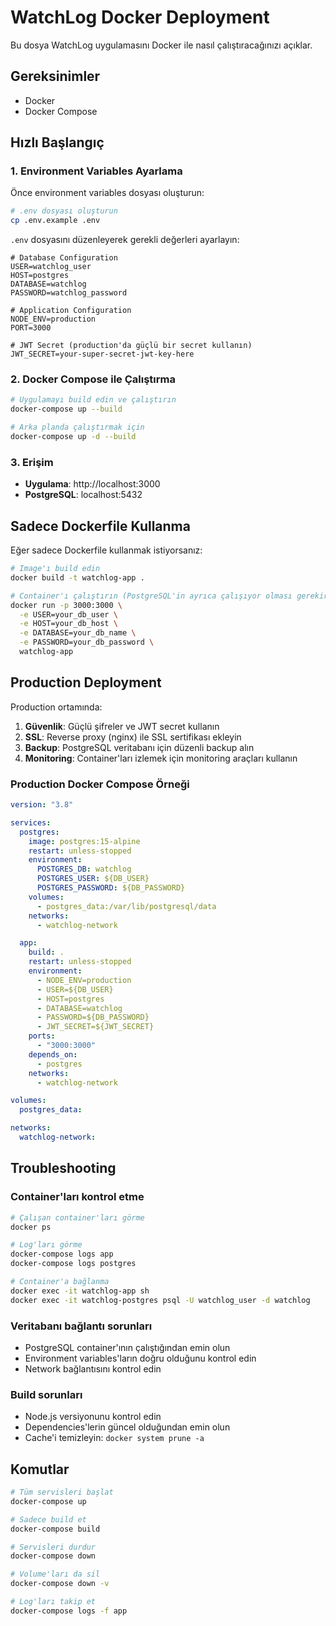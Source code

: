 # WatchLog Docker Deployment

Bu dosya WatchLog uygulamasını Docker ile nasıl çalıştıracağınızı açıklar.

## Gereksinimler

- Docker
- Docker Compose

## Hızlı Başlangıç

### 1. Environment Variables Ayarlama

Önce environment variables dosyası oluşturun:

```bash
# .env dosyası oluşturun
cp .env.example .env
```

`.env` dosyasını düzenleyerek gerekli değerleri ayarlayın:

```env
# Database Configuration
USER=watchlog_user
HOST=postgres
DATABASE=watchlog
PASSWORD=watchlog_password

# Application Configuration
NODE_ENV=production
PORT=3000

# JWT Secret (production'da güçlü bir secret kullanın)
JWT_SECRET=your-super-secret-jwt-key-here
```

### 2. Docker Compose ile Çalıştırma

```bash
# Uygulamayı build edin ve çalıştırın
docker-compose up --build

# Arka planda çalıştırmak için
docker-compose up -d --build
```

### 3. Erişim

- **Uygulama**: http://localhost:3000
- **PostgreSQL**: localhost:5432

## Sadece Dockerfile Kullanma

Eğer sadece Dockerfile kullanmak istiyorsanız:

```bash
# Image'ı build edin
docker build -t watchlog-app .

# Container'ı çalıştırın (PostgreSQL'in ayrıca çalışıyor olması gerekir)
docker run -p 3000:3000 \
  -e USER=your_db_user \
  -e HOST=your_db_host \
  -e DATABASE=your_db_name \
  -e PASSWORD=your_db_password \
  watchlog-app
```

## Production Deployment

Production ortamında:

1. **Güvenlik**: Güçlü şifreler ve JWT secret kullanın
2. **SSL**: Reverse proxy (nginx) ile SSL sertifikası ekleyin
3. **Backup**: PostgreSQL veritabanı için düzenli backup alın
4. **Monitoring**: Container'ları izlemek için monitoring araçları kullanın

### Production Docker Compose Örneği

```yaml
version: "3.8"

services:
  postgres:
    image: postgres:15-alpine
    restart: unless-stopped
    environment:
      POSTGRES_DB: watchlog
      POSTGRES_USER: ${DB_USER}
      POSTGRES_PASSWORD: ${DB_PASSWORD}
    volumes:
      - postgres_data:/var/lib/postgresql/data
    networks:
      - watchlog-network

  app:
    build: .
    restart: unless-stopped
    environment:
      - NODE_ENV=production
      - USER=${DB_USER}
      - HOST=postgres
      - DATABASE=watchlog
      - PASSWORD=${DB_PASSWORD}
      - JWT_SECRET=${JWT_SECRET}
    ports:
      - "3000:3000"
    depends_on:
      - postgres
    networks:
      - watchlog-network

volumes:
  postgres_data:

networks:
  watchlog-network:
```

## Troubleshooting

### Container'ları kontrol etme

```bash
# Çalışan container'ları görme
docker ps

# Log'ları görme
docker-compose logs app
docker-compose logs postgres

# Container'a bağlanma
docker exec -it watchlog-app sh
docker exec -it watchlog-postgres psql -U watchlog_user -d watchlog
```

### Veritabanı bağlantı sorunları

- PostgreSQL container'ının çalıştığından emin olun
- Environment variables'ların doğru olduğunu kontrol edin
- Network bağlantısını kontrol edin

### Build sorunları

- Node.js versiyonunu kontrol edin
- Dependencies'lerin güncel olduğundan emin olun
- Cache'i temizleyin: `docker system prune -a`

## Komutlar

```bash
# Tüm servisleri başlat
docker-compose up

# Sadece build et
docker-compose build

# Servisleri durdur
docker-compose down

# Volume'ları da sil
docker-compose down -v

# Log'ları takip et
docker-compose logs -f app
```

